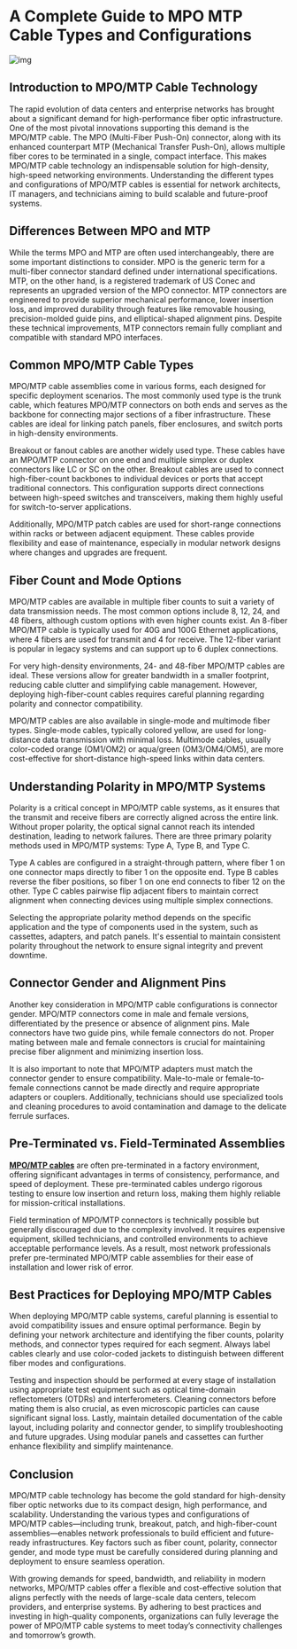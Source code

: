 # A Complete Guide to MPO MTP Cable Types and Configurations

![img](https://cdn4.worldcordsets.com/images/cms/fAyTRyd1Bu2msh-mtp-mpo-fiber-optic-cable.jpg)

## Introduction to MPO/MTP Cable Technology

The rapid evolution of data centers and enterprise networks has brought about a significant demand for high-performance fiber optic infrastructure. One of the most pivotal innovations supporting this demand is the MPO/MTP cable. The MPO (Multi-Fiber Push-On) connector, along with its enhanced counterpart MTP (Mechanical Transfer Push-On), allows multiple fiber cores to be terminated in a single, compact interface. This makes MPO/MTP cable technology an indispensable solution for high-density, high-speed networking environments. Understanding the different types and configurations of MPO/MTP cables is essential for network architects, IT managers, and technicians aiming to build scalable and future-proof systems.

## Differences Between MPO and MTP

While the terms MPO and MTP are often used interchangeably, there are some important distinctions to consider. MPO is the generic term for a multi-fiber connector standard defined under international specifications. MTP, on the other hand, is a registered trademark of US Conec and represents an upgraded version of the MPO connector. MTP connectors are engineered to provide superior mechanical performance, lower insertion loss, and improved durability through features like removable housing, precision-molded guide pins, and elliptical-shaped alignment pins. Despite these technical improvements, MTP connectors remain fully compliant and compatible with standard MPO interfaces.

## Common MPO/MTP Cable Types

MPO/MTP cable assemblies come in various forms, each designed for specific deployment scenarios. The most commonly used type is the trunk cable, which features MPO/MTP connectors on both ends and serves as the backbone for connecting major sections of a fiber infrastructure. These cables are ideal for linking patch panels, fiber enclosures, and switch ports in high-density environments.

Breakout or fanout cables are another widely used type. These cables have an MPO/MTP connector on one end and multiple simplex or duplex connectors like LC or SC on the other. Breakout cables are used to connect high-fiber-count backbones to individual devices or ports that accept traditional connectors. This configuration supports direct connections between high-speed switches and transceivers, making them highly useful for switch-to-server applications.

Additionally, MPO/MTP patch cables are used for short-range connections within racks or between adjacent equipment. These cables provide flexibility and ease of maintenance, especially in modular network designs where changes and upgrades are frequent.

## Fiber Count and Mode Options

MPO/MTP cables are available in multiple fiber counts to suit a variety of data transmission needs. The most common options include 8, 12, 24, and 48 fibers, although custom options with even higher counts exist. An 8-fiber MPO/MTP cable is typically used for 40G and 100G Ethernet applications, where 4 fibers are used for transmit and 4 for receive. The 12-fiber variant is popular in legacy systems and can support up to 6 duplex connections.

For very high-density environments, 24- and 48-fiber MPO/MTP cables are ideal. These versions allow for greater bandwidth in a smaller footprint, reducing cable clutter and simplifying cable management. However, deploying high-fiber-count cables requires careful planning regarding polarity and connector compatibility.

MPO/MTP cables are also available in single-mode and multimode fiber types. Single-mode cables, typically colored yellow, are used for long-distance data transmission with minimal loss. Multimode cables, usually color-coded orange (OM1/OM2) or aqua/green (OM3/OM4/OM5), are more cost-effective for short-distance high-speed links within data centers.

## Understanding Polarity in MPO/MTP Systems

Polarity is a critical concept in MPO/MTP cable systems, as it ensures that the transmit and receive fibers are correctly aligned across the entire link. Without proper polarity, the optical signal cannot reach its intended destination, leading to network failures. There are three primary polarity methods used in MPO/MTP systems: Type A, 
Type B, and Type C.

Type A cables are configured in a straight-through pattern, where fiber 1 on one connector maps directly to fiber 1 on the opposite end. Type B cables reverse the fiber positions, so fiber 1 on one end connects to fiber 12 on the other. Type C cables pairwise flip adjacent fibers to maintain correct alignment when connecting devices using 
multiple simplex connections.

Selecting the appropriate polarity method depends on the specific application and the type of components used in the system, such as cassettes, adapters, and patch panels. It's essential to maintain consistent polarity throughout the network to ensure signal integrity and prevent downtime.

## Connector Gender and Alignment Pins

Another key consideration in MPO/MTP cable configurations is connector gender. MPO/MTP connectors come in male and female versions, differentiated by the presence or absence of alignment pins. Male connectors have two guide pins, while female connectors do not. Proper mating between male and female connectors is crucial for maintaining precise fiber alignment and minimizing insertion loss.

It is also important to note that MPO/MTP adapters must match the connector gender to ensure compatibility. Male-to-male or female-to-female connections cannot be made directly and require appropriate adapters or couplers. Additionally, technicians should use specialized tools and cleaning procedures to avoid contamination and damage to the delicate ferrule surfaces.

## Pre-Terminated vs. Field-Terminated Assemblies

[**MPO/MTP cables**](https://www.fiber-mart.com/mtpmpo-fiber-cable-c-112_635.html) are often pre-terminated in a factory environment, offering significant advantages in terms of consistency, performance, and speed of deployment. These pre-terminated cables undergo rigorous testing to ensure low insertion and return loss, making them highly reliable for mission-critical installations.

Field termination of MPO/MTP connectors is technically possible but generally discouraged due to the complexity involved. It requires expensive equipment, skilled technicians, and controlled environments to achieve acceptable performance levels. As a result, most network professionals prefer pre-terminated MPO/MTP cable assemblies for their ease of installation and lower risk of error.

## Best Practices for Deploying MPO/MTP Cables

When deploying MPO/MTP cable systems, careful planning is essential to avoid compatibility issues and ensure optimal performance. Begin by defining your network architecture and identifying the fiber counts, polarity methods, and connector types required for each segment. Always label cables clearly and use color-coded jackets to distinguish between different fiber modes and configurations.

Testing and inspection should be performed at every stage of installation using appropriate test equipment such as optical time-domain reflectometers (OTDRs) and interferometers. Cleaning connectors before mating them is also crucial, as even microscopic particles can cause significant signal loss.
Lastly, maintain detailed documentation of the cable layout, including polarity and connector gender, to simplify troubleshooting and future upgrades. Using modular panels and cassettes can further enhance flexibility and simplify maintenance.

## Conclusion

MPO/MTP cable technology has become the gold standard for high-density fiber optic networks due to its compact design, high performance, and scalability. Understanding the various types and configurations of MPO/MTP cables—including trunk, breakout, patch, and high-fiber-count assemblies—enables network professionals to build efficient and future-ready infrastructures. Key factors such as fiber count, polarity, connector gender, and mode type must be carefully considered during planning and deployment to ensure seamless operation.

With growing demands for speed, bandwidth, and reliability in modern networks, MPO/MTP cables offer a flexible and cost-effective solution that aligns perfectly with the needs of large-scale data centers, telecom providers, and enterprise systems. By adhering to best practices and investing in high-quality components, organizations can fully leverage the power of MPO/MTP cable systems to meet today’s connectivity challenges and tomorrow’s growth.
